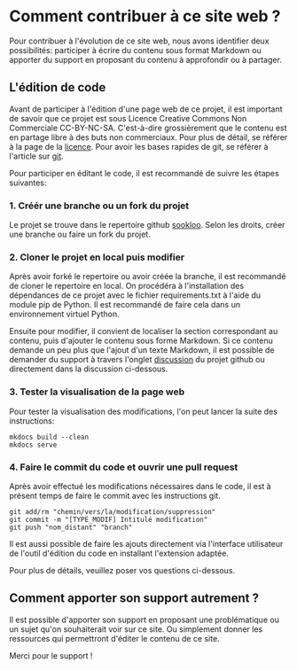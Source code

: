 # Comment contribuer à ce site web ?

Pour contribuer à l'évolution de ce site web, nous avons identifier deux possibilités: participer à écrire du contenu sous format Markdown ou apporter du support en proposant du contenu à approfondir ou à partager.

## L'édition de code

Avant de participer à l'édition d'une page web de ce projet, il est important de savoir que ce projet est sous Licence Creative Commons Non Commerciale CC-BY-NC-SA. C'est-à-dire grossièrement que le contenu est en partage libre à des buts non commerciaux. Pour plus de détail, se référer à la page de la [licence](https://github.com/patrice-n/sookloo/blob/main/LICENSE). Pour avoir les bases rapides de git, se référer à l'article sur [git](articles/tools/git.md).

Pour participer en éditant le code, il est recommandé de suivre les étapes suivantes:

### 1. Créér une branche ou un fork du projet

Le projet se trouve dans le repertoire github [sookloo](https://github.com/patrice-n/sookloo).
Selon les droits, créer une branche ou faire un fork du projet.

### 2. Cloner le projet en local puis modifier

Après avoir forké le repertoire ou avoir créée la branche, il est recommandé de cloner le repertoire en local.
On procédéra à l'installation des dépendances de ce projet avec le fichier requirements.txt à l'aide du module pip de Python.
Il est recommandé de faire cela dans un environnement virtuel Python.

Ensuite pour modifier, il convient de localiser la section correspondant au contenu, puis d'ajouter le contenu sous forme Markdown.
Si ce contenu demande un peu plus que l'ajout d'un texte Markdown, il est possible de demander du support à travers l'onglet [discussion](https://github.com/patrice-n/sookloo/discussions) du projet github ou directement dans la discussion ci-dessous.

### 3. Tester la visualisation de la page web

Pour tester la visualisation des modifications, l'on peut lancer la suite des instructions:

```ssh
mkdocs build --clean
mkdocs serve
```

### 4. Faire le commit du code et ouvrir une pull request

Après avoir effectué les modifications nécessaires dans le code, il est à présent temps de faire le commit avec les instructions git.

```ssh
git add/rm "chemin/vers/la/modification/suppression"
git commit -m "[TYPE_MODIF] Intitulé modification"
git push "nom_distant" "branch"
```

Il est aussi possible de faire les ajouts directement via l'interface utilisateur de l'outil d'édition du code en installant l'extension adaptée.

Pour plus de détails, veuillez poser vos questions ci-dessous.

## Comment apporter son support autrement ?

Il est possible d'apporter son support en proposant une problématique ou un sujet qu'on souhaiterait voir sur ce site.
Ou simplement donner les ressources qui permettront d'éditer le contenu de ce site.

Merci pour le support !
